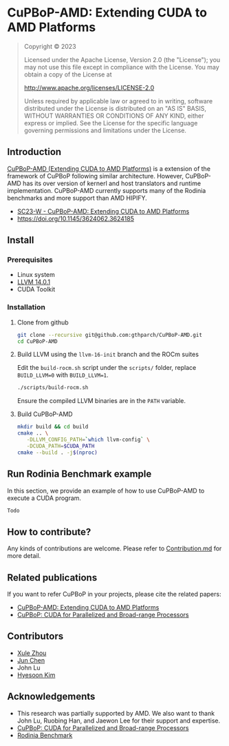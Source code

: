 # CuPBoP-AMD: Extending CUDA to AMD Platforms

> Copyright © 2023
>
> Licensed under the Apache License, Version 2.0 (the "License");
> you may not use this file except in compliance with the License.
> You may obtain a copy of the License at
>
> http://www.apache.org/licenses/LICENSE-2.0
>
> Unless required by applicable law or agreed to in writing, software
> distributed under the License is distributed on an "AS IS" BASIS,
> WITHOUT WARRANTIES OR CONDITIONS OF ANY KIND, either express or implied.
> See the License for the specific language governing permissions and
> limitations under the License.

## Introduction

[CuPBoP-AMD (Extending CUDA to AMD Platforms)](https://doi.org/10.1145/3624062.3624185) is a extension of the framework of CuPBoP following similar architecture. However,  CuPBoP-AMD has its over version of kernerl and host translators and runtime implementation.
CuPBoP-AMD currently supports many of the Rodinia benchmarks and more support than AMD HIPIFY.

* [SC23-W - CuPBoP-AMD: Extending CUDA to AMD Platforms](https://doi.org/10.1145/3624062.3624185)
* https://doi.org/10.1145/3624062.3624185

## Install

### Prerequisites

- Linux system
- [LLVM 14.0.1](https://github.com/llvm/llvm-project/releases/tag/llvmorg-14.0.1)
- CUDA Toolkit

### Installation

1. Clone from github

   ```bash
   git clone --recursive git@github.com:gthparch/CuPBoP-AMD.git
   cd CuPBoP-AMD
   ```

2. Build LLVM using the `llvm-16-init` branch and the ROCm suites

   Edit the `build-rocm.sh` script under the `scripts/` folder, replace `BUILD_LLVM=0` with `BUILD_LLVM=1`.

   ```bash
   ./scripts/build-rocm.sh
   ```

   Ensure the compiled LLVM binaries are in the `PATH` variable.

3. Build CuPBoP-AMD

   ```bash
   mkdir build && cd build
   cmake .. \
      -DLLVM_CONFIG_PATH=`which llvm-config` \
      -DCUDA_PATH=$CUDA_PATH
   cmake --build . -j$(nproc)
   ```

## Run Rodinia Benchmark example

In this section, we provide an example of how to use CuPBoP-AMD to execute a CUDA program.

```bash
Todo
```

## How to contribute?

Any kinds of contributions are welcome.
Please refer to [Contribution.md](./CONTRIBUTING.md) for more detail.

## Related publications

If you want to refer CuPBoP in your projects, please cite the related
papers:

- [CuPBoP-AMD: Extending CUDA to AMD Platforms](https://doi.org/10.1145/3624062.3624185)
- [CuPBoP: CUDA for Parallelized and Broad-range Processors](https://arxiv.org/abs/2206.07896)

## Contributors

- [Xule Zhou](https://marcuszhou.com/)
- [Jun Chen](https://junchen.me)
- John Lu
- [Hyesoon Kim](https://faculty.cc.gatech.edu/~hyesoon/)

## Acknowledgements


- This research was partially supported by AMD. We also want to thank John Lu, Ruobing Han, and Jaewon Lee
for their support and expertise.
- [CuPBoP: CUDA for Parallelized and Broad-range Processors](https://arxiv.org/abs/2206.07896)
- [Rodinia Benchmark](https://github.com/yuhc/gpu-rodinia)